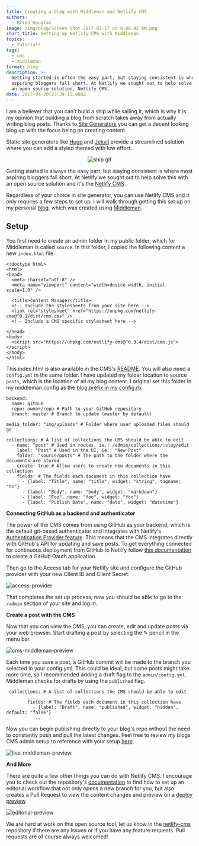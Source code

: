 ```yaml
---
title: Creating a blog with Middleman and Netlify CMS
authors:
  - Brian Douglas
image: /img/blog/Screen Shot 2017-03-17 at 9.00.42 AM.png
short_title: Setting up Netlify CMS with Middleman
topics:
  - tutorials
tags:
  - cms
  - middleman
format: blog
description: >-
  Getting started is often the easy part, but staying consistent is where most
  aspiring bloggers fall short. At Netlify we sought out to help solve this with
  an open source solution, Netlify CMS.
date: 2017-04-20T23:39:15.000Z
---
```

I am a believer that you can’t build a ship while sailing it, which is why it is my opinion that building a blog from scratch takes away from actually writing blog posts. Thanks to [ Site Generators](http://www.staticgen.com/) you can get a decent looking blog up with the focus being on creating content.

Static site generators like [Hugo](http://themes.gohugo.io/) and [Jekyll](http://jekyllthemes.org/) provide a streamlined solution where you can add a styled themed with low effort.

<div style="text-align:center"><img alt="ship gif" src="https://media.giphy.com/media/ACqTaHVTEvEZO/giphy.gif" /> </div>

Getting started is always the easy part, but staying consistent is where most aspiring bloggers fall short. At Netlify we sought out to help solve this with an open source solution and it's the [Netlify CMS](https://www.netlifycms.org/).

Regardless of your choice in site generator, you can use Netlify CMS and it only requires a few steps to set up. I will walk through getting this set up on my personal [blog](http://briandouglas.me), which was created using [Middleman](https://middlemanapp.com/).

## Setup

You first need to create an admin folder in my public folder, which for Middleman is called `source`. In this folder, I copied the following content a new `index.html` file.

    <!doctype html>
    <html>
    <head>
      <meta charset="utf-8" />
      <meta name="viewport" content="width=device-width, initial-scale=1.0" />

      <title>Content Manager</title>
      <!-- Include the stylesheets from your site here -->
      <link rel="stylesheet" href="https://unpkg.com/netlify-cms@^0.1/dist/cms.css" />
      <!-- Include a CMS specific stylesheet here -->

    </head>
    <body>
      <script src="https://unpkg.com/netlify-cms@^0.3.4/dist/cms.js"></script>
    </body>
    </html>


This index.html is also available in the CMS's [README](https://github.com/netlify/netlify-cms/blob/master/README.md). You will also need a `config.yml` in the same folder. I have updated my folder location to source `posts`, which is the location of all my blog content. I original set this folder in my middleman config as the [blog.prefix in my config.rb](https://github.com/bdougie/blog/blob/5c94ffa6d99b244ee5ae9db841bb25dde63b4e21/config.rb#L24).

    backend:
      name: github
      repo: owner/repo # Path to your GitHub repository
      branch: master # Branch to update (master by default)

    media_folder: "img/uploads" # Folder where user uploaded files should go

    collections: # A list of collections the CMS should be able to edit
      - name: "post" # Used in routes, ie.: /admin/collections/:slug/edit
        label: "Post" # Used in the UI, ie.: "New Post"
        folder: "source/posts" # The path to the folder where the documents are stored
        create: true # Allow users to create new documents in this collection
        fields: # The fields each document in this collection have
          - {label: "Title", name: "title", widget: "string", tagname: "h1"}
          - {label: "Body", name: "body", widget: "markdown"}
          - {label: "Foo", name: "foo", widget: "foo"}
          - {label: "Publish Date", name: "date", widget: "datetime"}

**Connecting GitHub as a backend and authenticator**

The power of the CMS comes from using GitHub as your backend, which is the default git-based authenticator and integrates with Netlify's [Authentication Provider feature](https://www.netlify.com/docs/authentication-providers). This means that the CMS integrates directly with GitHub's API for updating and save posts. To get everything connected for continuous deployment from GitHub to Netlify follow [this documentation](https://www.netlify.com/docs/authentication-providers) to create a GitHub Oauth application.

Then go to the Access tab for your Netlify site and configure the GitHub provider with your new Client ID and Client Secret.

![access-provider](/img/blog/access-provider.png)

That completes the set up process, now you should be able to go to the `/admin` section of your site and log in.

**Create a post with the CMS**

Now that you can view the CMS, you can create, edit and update posts via your web browser. Start drafting a post by selecting the ✎ pencil in the menu bar.

![cms-middleman-preview](/img/blog/cms-middleman-preview.png)

Each time you save a post, a GitHub commit will be made to the branch you selected in your config.yml. This could be ideal, but some posts might take more time, so I recommended adding a draft flag to the `admin/config.yml`. Middleman checks for drafts by using the `published` flag.

     collections: # A list of collections the CMS should be able to edit
            ...
            fields: # The fields each document in this collection have
              - {label: "Draft", name: "published", widget: "hidden", default: "false"}
              ...

Now you can begin publishing directly to your blog's repo without the need to constantly push and pull the latest changes. Feel free to review my blogs CMS admin setup to reference with your setup [here](https://github.com/bdougie/blog/tree/2d46d7f231b75b2790ba6ab3f41d32be7460162d/source/admin).

![live-middleman-preview](/img/blog/live-middleman-preview.png)

**And More**

There are quite a few other things you can do with Netlify CMS. I encourage you to check out the repository's [documentation](https://www.netlifycms.org/docs/) to find how to set up an editorial workflow that not only opens a new branch for you, but also creates a Pull Request to view the content changes and preview on a <a href="/blog/2016/07/20/introducing-deploy-previews-in-netlify/">deploy preview</a>.

![editorial-preview](/img/blog/editorial-preview.png)

We are hard at work on this open source tool, let us know in the [netlify-cms](https://github.com/netlify/netlify-cms) repository if there are any issues or if you have any feature requests. Pull requests are of course always welcomed!
